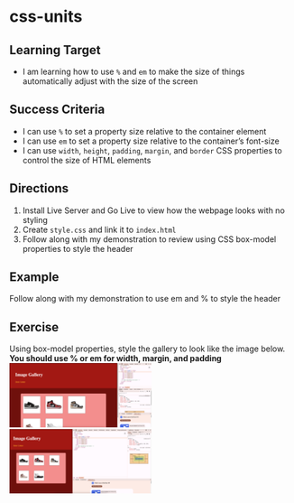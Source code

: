 # css-units

## Learning Target
- I am learning how to use ```%``` and ```em``` to make the size of things automatically adjust with the size of the screen

## Success Criteria
- I can use ```%``` to set a property size relative to the container element
- I can use ```em``` to set a property size relative to the container’s font-size
- I can use ```width```, ```height```, ```padding```, ```margin```, and ```border``` CSS properties to control the size of HTML elements


## Directions
1. Install Live Server and Go Live to view how the webpage looks with no styling
2. Create ```style.css``` and link it to ```index.html``` 
3. Follow along with my demonstration to review using CSS box-model properties to style the header

## Example
Follow along with my demonstration to use em and % to style the header

## Exercise
Using box-model properties, style the gallery to look like the image below.  
**You should use % or em for width, margin, and padding**  
<img src="screenshot1.png" width="50%">  
<img src="screenshot2.png" width="50%">
